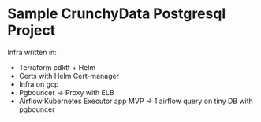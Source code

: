 # Sample CrunchyData Postgresql Project


Infra written in:
- Terraform cdktf + Helm
- Certs with Helm Cert-manager
- Infra on gcp
- Pgbouncer -> Proxy with ELB
- Airflow Kubernetes Executor app
MVP -> 1 airflow query on tiny DB with pgbouncer
